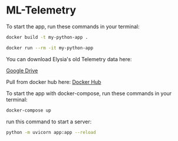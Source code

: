 # ML-Telemetry

To start the app, run these commands in your terminal:

```bash
docker build -t my-python-app .

docker run --rm -it my-python-app
```

You can download Elysia's old Telemetry data here:

[Google Drive](https://drive.google.com/drive/folders/1o3RUT3kpWgqgc6GKOip8LYvmVJYf1p8M)

Pull from docker hub here:
[Docker Hub](https://hub.docker.com/r/nightofthelivingcarrots512/solarcar-ml)

To start the app with docker-compose, run these commands in your terminal:

```bash
docker-compose up
```


run this command to start a server:
```bash
python -m uvicorn app:app --reload
```